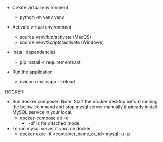 - Create virtual environment
    - python -m venv venv
- Activate virtual environment
    - source venv/bin/activate (MacOS)
    - source venv/Scripts/activate (Windows)
- Install dependencies
    - pip install -r requirements.txt

- Run the application
    - uvicorn main:app --reload


DOCKER: 
- Run docker composer:
    Note: Start the docker desktop before running the below command and stop mysql server manually if already install MySQL service in your local.
    - docker-compose up -d
        - '-d' is for ditached mode
- To run mysql server if you run docker 
    - docker exec -it <container_name_or_id> mysql -u <user> -p
